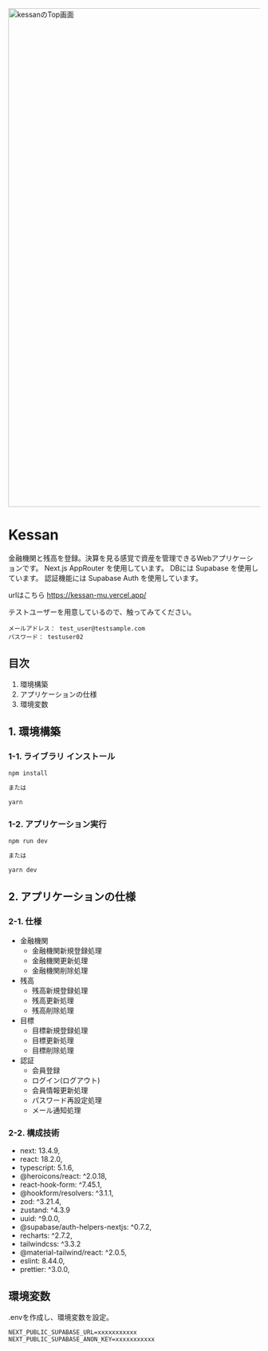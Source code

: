 <img width="1000" alt="kessanのTop画面" src="https://github.com/massu-159/Kessan/assets/75517054/b349696c-26b9-435d-8168-4d805fff0bfd">

# Kessan
金融機関と残高を登録。決算を見る感覚で資産を管理できるWebアプリケーションです。
Next.js AppRouter を使用しています。
DBには Supabase を使用しています。
認証機能には Supabase Auth を使用しています。

urlはこちら
https://kessan-mu.vercel.app/

テストユーザーを用意しているので、触ってみてください。

```
メールアドレス： test_user@testsample.com
パスワード： testuser02
```

## 目次
1. 環境構築
2. アプリケーションの仕様
3. 環境変数

## 1. 環境構築

### 1-1. ライブラリ インストール

```Bash
npm install

または

yarn
```

### 1-2. アプリケーション実行

```Bash
npm run dev

または

yarn dev
```

## 2. アプリケーションの仕様

### 2-1. 仕様
- 金融機関
  - 金融機関新規登録処理
  - 金融機関更新処理
  - 金融機関削除処理
- 残高
  - 残高新規登録処理
  - 残高更新処理
  - 残高削除処理
- 目標
  - 目標新規登録処理
  - 目標更新処理
  - 目標削除処理
- 認証
  - 会員登録
  - ログイン(ログアウト)
  - 会員情報更新処理
  - パスワード再設定処理
  - メール通知処理

### 2-2. 構成技術
- next: 13.4.9,
- react: 18.2.0,
- typescript: 5.1.6,
- @heroicons/react: ^2.0.18,
- react-hook-form: ^7.45.1,
- @hookform/resolvers: ^3.1.1,
- zod: ^3.21.4,
- zustand: ^4.3.9
- uuid: ^9.0.0,
- @supabase/auth-helpers-nextjs: ^0.7.2,
- recharts: ^2.7.2,
- tailwindcss: ^3.3.2
- @material-tailwind/react: ^2.0.5,
- eslint: 8.44.0,
- prettier: ^3.0.0,

## 環境変数
.envを作成し、環境変数を設定。
```.env
NEXT_PUBLIC_SUPABASE_URL=xxxxxxxxxxx
NEXT_PUBLIC_SUPABASE_ANON_KEY=xxxxxxxxxxx
```
